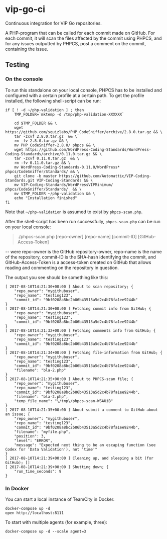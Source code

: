 # vip-go-ci

Continuous integration for VIP Go repositories.

A PHP-program that can be called for each commit made on GitHub. For each commit, it will scan the files affected by the commit using PHPCS, and for any issues outputted by PHPCS, post a comment on the commit, containing the issue.

## Testing

### On the console

To run this standalone on your local console, PHPCS has to be installed and configured with a certain profile at a certain path. To get the profile installed, the following shell-script can be run:

```
if [ ! -d ~/php-validation ] ; then
	TMP_FOLDER=`mktemp -d /tmp/php-validation-XXXXXX`

	cd $TMP_FOLDER && \
	wget https://github.com/squizlabs/PHP_CodeSniffer/archive/2.8.0.tar.gz && \
	tar -zxvf 2.8.0.tar.gz  && \
	rm -fv 2.8.0.tar.gz && \
	mv PHP_CodeSniffer-2.8.0/ phpcs && \
	wget https://github.com/WordPress-Coding-Standards/WordPress-Coding-Standards/archive/0.11.0.tar.gz && \
	tar -zxvf 0.11.0.tar.gz  && \
	rm -fv 0.11.0.tar.gz && \
	mv WordPress-Coding-Standards-0.11.0/WordPress* phpcs/CodeSniffer/Standards/ && \
	git clone -b master https://github.com/Automattic/VIP-Coding-Standards.git VIP-Coding-Standards && \
	mv VIP-Coding-Standards/WordPressVIPMinimum/ phpcs/CodeSniffer/Standards/  && \
	mv $TMP_FOLDER ~/php-validation && \
	echo "Installation finished"
fi
```

Note that `~/php-validation` is assumed to exist by `phpcs-scan.php`.

After the shell-script has been run successfully, `phpcs-scan.php` can be run on your local console:

> ./phpcs-scan.php [repo-owner] [repo-name] [commit-ID] [GitHub-Access-Token]

-- were repo-owner is the GitHub repository-owner, repo-name is the name of the repository, commit-ID is the SHA-hash identifying the commit, and GitHub-Access-Token is a access-token created on GitHub that allows reading and commenting on the repository in question.

The output you see should be something like this:

```
[ 2017-08-10T14:21:30+00:00 ] About to scan repository; {
    "repo_owner": "mygithubuser",
    "repo_name": "testing123",
    "commit_id": "9bf0208a8bc2b86b43513a5d2c4b78fa1ee9244b"
}
[ 2017-08-10T14:21:30+00:00 ] Fetching commit info from GitHub; {
    "repo_owner": "mygithubuser",
    "repo_name": "testing123",
    "commit_id": "9bf0208a8bc2b86b43513a5d2c4b78fa1ee9244b"
}
[ 2017-08-10T14:21:32+00:00 ] Fetching comments info from GitHub; {
    "repo_owner": "mygithubuser",
    "repo_name": "testing123",
    "commit_id": "9bf0208a8bc2b86b43513a5d2c4b78fa1ee9244b"
}
[ 2017-08-10T14:21:34+00:00 ] Fetching file-information from GitHub; {
    "repo_owner": "mygithubuser",
    "repo_name": "testing123",
    "commit_id": "9bf0208a8bc2b86b43513a5d2c4b78fa1ee9244b",
    "filename": "bla-2.php"
}
[ 2017-08-10T14:21:35+00:00 ] About to PHPCS-scan file; {
    "repo_owner": "mygithubuser",
    "repo_name": "testing123",
    "commit_id": "9bf0208a8bc2b86b43513a5d2c4b78fa1ee9244b",
    "filename": "bla-2.php",
    "temp_file_name": "\/tmp\/phpcs-scan-WSAUiB"
}
[ 2017-08-10T14:21:35+00:00 ] About submit a comment to GitHub about an issue; {
    "repo_owner": "mygithubuser",
    "repo_name": "testing123",
    "commit_id": "9bf0208a8bc2b86b43513a5d2c4b78fa1ee9244b",
    "filename": "myfile.php",
    "position": 3,
    "level": "ERROR",
    "message": "Expected next thing to be an escaping function (see Codex for 'Data Validation'), not 'time'"
}
[ 2017-08-10T14:21:39+00:00 ] Cleaning up, and sleeping a bit (for GitHub); []
[ 2017-08-10T14:21:39+00:00 ] Shutting down; {
    "run_time_seconds": 9
}
```


### In Docker

You can start a local instance of TeamCity in Docker.

```
docker-compose up -d
open http://localhost:8111
```

To start with multiple agents (for example, three):

```
docker-compose up -d --scale agent=3
```


